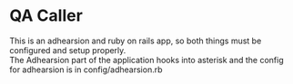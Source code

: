 # QA Caller

This is an adhearsion and ruby on rails app, so both things must be configured and setup properly.  
The Adhearsion part of the application hooks into asterisk and the config for adhearsion is in config/adhearsion.rb

